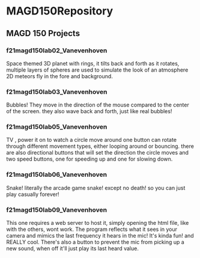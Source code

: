# MAGD150Repository
## MAGD 150 Projects

### f21magd150lab02_Vanevenhoven

Space themed 3D planet with rings, it tilts back and forth as it rotates, multiple layers of spheres are used to simulate the look of an atmosphere 2D meteors fly in the fore and background.

### f21magd150lab03_Vanevenhoven

Bubbles! They move in the direction of the mouse compared to the center of the screen. they also wave back and forth, just like real bubbles!

### f21magd150lab05_Vanevenhoven

TV , power it on to watch a circle move around one button can rotate through different movement types, either looping around or bouncing. there are also directional buttons that will set the direction the circle moves and two  speed buttons, one for speeding up and one for slowing down.

### f21magd150lab06_Vanevenhoven

Snake! literally the arcade game snake! except no death! so you can just play casually forever!

### f21magd150lab09_Vanevenhoven

This one requires a web server to host it, simply opening the html file, like with the others, wont work. The program reflects what it sees in your camera and mimics the last frequency it hears in the mic! It's kinda fun! and REALLY cool. There's also a button to prevent the mic from picking up a new sound, when off it'll just play its last heard value.
